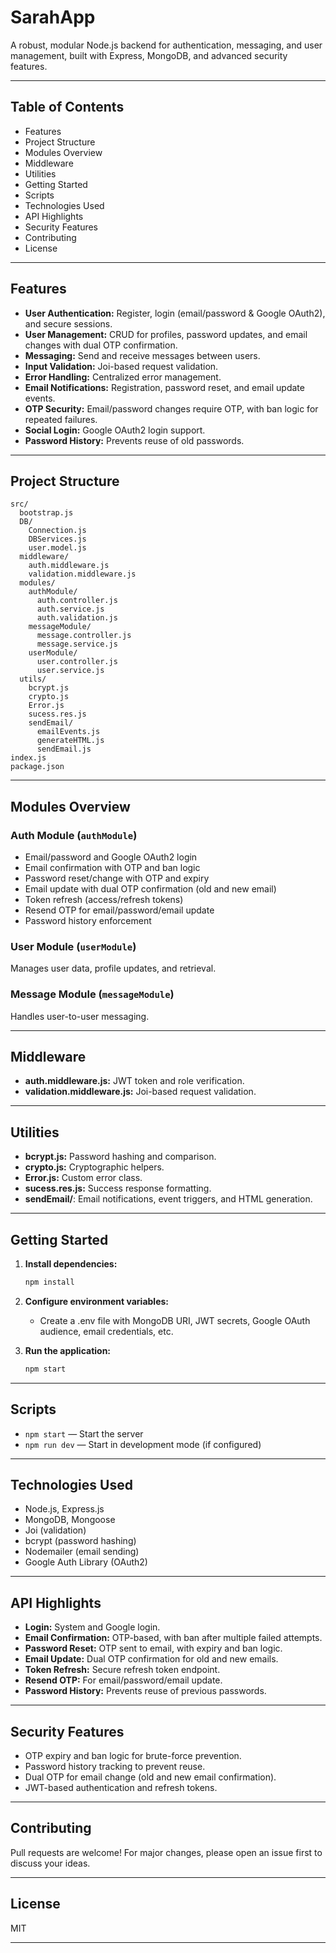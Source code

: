 # SarahApp

A robust, modular Node.js backend for authentication, messaging, and user management, built with Express, MongoDB, and advanced security features.

---

## Table of Contents

- Features
- Project Structure
- Modules Overview
- Middleware
- Utilities
- Getting Started
- Scripts
- Technologies Used
- API Highlights
- Security Features
- Contributing
- License

---

## Features

- **User Authentication:** Register, login (email/password & Google OAuth2), and secure sessions.
- **User Management:** CRUD for profiles, password updates, and email changes with dual OTP confirmation.
- **Messaging:** Send and receive messages between users.
- **Input Validation:** Joi-based request validation.
- **Error Handling:** Centralized error management.
- **Email Notifications:** Registration, password reset, and email update events.
- **OTP Security:** Email/password changes require OTP, with ban logic for repeated failures.
- **Social Login:** Google OAuth2 login support.
- **Password History:** Prevents reuse of old passwords.

---

## Project Structure

```
src/
  bootstrap.js
  DB/
    Connection.js
    DBServices.js
    user.model.js
  middleware/
    auth.middleware.js
    validation.middleware.js
  modules/
    authModule/
      auth.controller.js
      auth.service.js
      auth.validation.js
    messageModule/
      message.controller.js
      message.service.js
    userModule/
      user.controller.js
      user.service.js
  utils/
    bcrypt.js
    crypto.js
    Error.js
    sucess.res.js
    sendEmail/
      emailEvents.js
      generateHTML.js
      sendEmail.js
index.js
package.json
```

---

## Modules Overview

### Auth Module (`authModule`)
- Email/password and Google OAuth2 login
- Email confirmation with OTP and ban logic
- Password reset/change with OTP and expiry
- Email update with dual OTP confirmation (old and new email)
- Token refresh (access/refresh tokens)
- Resend OTP for email/password/email update
- Password history enforcement

### User Module (`userModule`)
Manages user data, profile updates, and retrieval.

### Message Module (`messageModule`)
Handles user-to-user messaging.

---

## Middleware

- **auth.middleware.js:** JWT token and role verification.
- **validation.middleware.js:** Joi-based request validation.

---

## Utilities

- **bcrypt.js:** Password hashing and comparison.
- **crypto.js:** Cryptographic helpers.
- **Error.js:** Custom error class.
- **sucess.res.js:** Success response formatting.
- **sendEmail/**: Email notifications, event triggers, and HTML generation.

---

## Getting Started

1. **Install dependencies:**
   ```bash
   npm install
   ```

2. **Configure environment variables:**
   - Create a .env file with MongoDB URI, JWT secrets, Google OAuth audience, email credentials, etc.

3. **Run the application:**
   ```bash
   npm start
   ```

---

## Scripts

- `npm start` — Start the server
- `npm run dev` — Start in development mode (if configured)

---

## Technologies Used

- Node.js, Express.js
- MongoDB, Mongoose
- Joi (validation)
- bcrypt (password hashing)
- Nodemailer (email sending)
- Google Auth Library (OAuth2)

---

## API Highlights

- **Login:** System and Google login.
- **Email Confirmation:** OTP-based, with ban after multiple failed attempts.
- **Password Reset:** OTP sent to email, with expiry and ban logic.
- **Email Update:** Dual OTP confirmation for old and new emails.
- **Token Refresh:** Secure refresh token endpoint.
- **Resend OTP:** For email/password/email update.
- **Password History:** Prevents reuse of previous passwords.

---

## Security Features

- OTP expiry and ban logic for brute-force prevention.
- Password history tracking to prevent reuse.
- Dual OTP for email change (old and new email confirmation).
- JWT-based authentication and refresh tokens.

---

## Contributing

Pull requests are welcome! For major changes, please open an issue first to discuss your ideas.

---

## License

MIT

---
